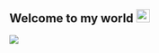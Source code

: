 
## Welcome to my world <img src="https://github.com/TheDudeThatCode/TheDudeThatCode/blob/master/Assets/Earth.gif" width="24px">

![](http://github-profile-summary-cards.vercel.app/api/cards/profile-details?username=gaohongy&theme=github)
